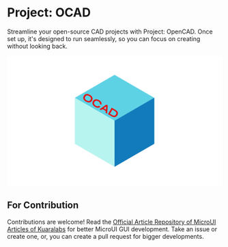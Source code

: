 # Project: OCAD
Streamline your open-source CAD projects with Project: OpenCAD. Once set up, it's designed to run seamlessly, so you can focus on creating without looking back.

![OCAD Logo](images/OCAD.svg)

## For Contribution
Contributions are welcome! Read the [Official Article Repository of MicroUI Articles of Kuaralabs](https://github.com/Kuaralaboratories/MicroUI-for-CSS-Dev) for better MicroUI GUI development. Take an issue or create one, or, you can create a pull request for bigger developments.
